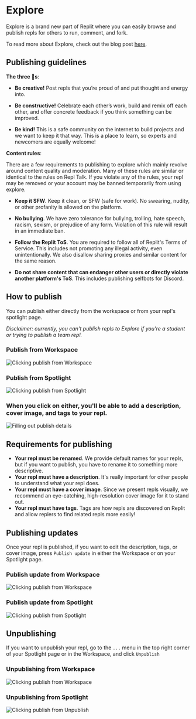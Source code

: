 # Explore
Explore is a brand new part of Replit where you can easily browse and publish repls for others to run, comment, and fork.

To read more about Explore, check out the blog post [here](https://blog.replit.com/explore).

## Publishing guidelines

**The three 🐝s**: 
- **Be creative!** Post repls that you’re proud of and put thought and energy into.

- **Be constructive!** Celebrate each other’s work, build and remix off each other, and offer concrete feedback if you think something can be improved.

- **Be kind!** This is a safe community on the internet to build projects and we want to keep it that way. This is a place to learn, so experts and newcomers are equally welcome!


**Content rules**:

There are a few requirements to publishing to explore which mainly revolve around content quality and moderation. Many of these rules are similar or identical to the rules on Repl Talk. If you violate any of the rules, your repl may be removed or your account may be banned temporarily from using explore.

- **Keep it SFW**. Keep it clean, or SFW (safe for work). No swearing, nudity, or other profanity is allowed on the platform.

- **No bullying**. We have zero tolerance for bullying, trolling, hate speech, racism, sexism, or prejudice of any form. Violation of this rule will result in an immediate ban.

- **Follow the Replit ToS**. You are required to follow all of Replit's Terms of Service. This includes not promoting any illegal activity, even unintentionally. We also disallow sharing proxies and similar content for the same reason.

- **Do not share content that can endanger other users or directly violate another platform's ToS**. This includes publishing selfbots for Discord.

## How to publish
You can publish either directly from the workspace or from your repl's spotlight page.

*Disclaimer: currently, you can't publish repls to Explore if you're a student or trying to publish a team repl.*

### Publish from Workspace
![Clicking publish from Workspace](https://docs.repl.it/images/explore/workspace-publish.png)

### Publish from Spotlight
![Clicking publish from Spotlight](https://docs.repl.it/images/explore/spotlight-publish.png)

### When you click on either, you'll be able to add a description, cover image, and tags to your repl.

![Filling out publish details](https://docs.repl.it/images/explore/workspace-publish.gif)


## Requirements for publishing
- **Your repl must be renamed**. We provide default names for your repls, but if you want to publish, you have to rename it to something more descriptive.
- **Your repl must have a description**. It's really important for other people to understand what your repl does.
- **Your repl must have a cover image**. Since we present repls visually, we recommend an eye-catching, high-resolution cover image for it to stand out.
- **Your repl must have tags**. Tags are how repls are discovered on Replit and allow replers to find related repls more easily!

## Publishing updates
Once your repl is published, if you want to edit the description, tags, or cover image, press `Publish update` in either the Workspace or on your Spotlight page.

### Publish update from Workspace
![Clicking publish from Workspace](https://docs.repl.it/images/explore/workspace-publish-update.png)

### Publish update from Spotlight
![Clicking publish from Spotlight](https://docs.repl.it/images/explore/spotlight-publish-update.png)


## Unpublishing
If you want to unpublish your repl, go to the `...` menu in the top right corner of your Spotlight page or in the Workspace, and click `Unpublish`

### Unpublishing from Workspace
![Clicking publish from Workspace](https://docs.repl.it/images/explore/workspace-unpublish.png)

### Unpublishing from Spotlight
![Clicking publish from Unpublish](https://docs.repl.it/images/explore/spotlight-unpublish.png)


